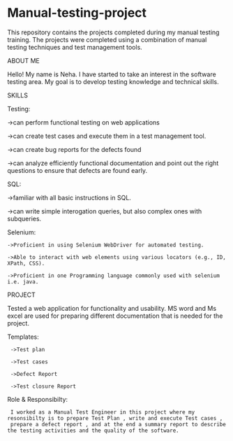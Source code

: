 # Manual-testing-project

This repository contains the projects completed during my manual testing training. The projects were completed using a combination of manual testing techniques and test management tools.

ABOUT ME 

Hello! My name is Neha. I have started to take an interest in the software testing area. My goal is to develop testing knowledge and technical skills. 


SKILLS

Testing:

   ->can perform functional testing on web applications

   ->can create test cases and execute them in a test management tool.

   ->can create bug reports for the defects found

   ->can analyze efficiently functional documentation and point out the right questions to ensure that defects are found early.

SQL:

   ->familiar with all basic instructions in SQL.
   
   ->can write simple interogation queries, but also complex ones with subqueries.

Selenium:

    ->Proficient in using Selenium WebDriver for automated testing.
   
    ->Able to interact with web elements using various locators (e.g., ID, XPath, CSS).  

    ->Proficient in one Programming language commonly used with selenium i.e. java.

PROJECT

   Tested a web application for functionality and usability.  MS word and Ms excel are used  for preparing  different documentation that 
   is needed for the project.

   Templates: 
   
     ->Test plan
     
     ->Test cases
     
     ->Defect Report
     
     ->Test closure Report

   Role & Responsibilty:

     I worked as a Manual Test Engineer in this project where my resonsibilty is to prepare Test Plan , write and execute Test cases , 
     prepare a defect report , and at the end a summary report to describe the testing activities and the quality of the software.
